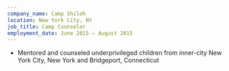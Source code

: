 ```yaml
---
company_name: Camp Shiloh
location: New York City, NY
job_title: Camp Counselor
employment_date: June 2015 – August 2015
---
```


-	Mentored and counseled underprivileged children from inner-city New York City, New York and Bridgeport, Connecticut